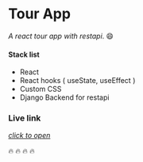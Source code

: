 # Tour App
_A react tour app with restapi_. :smile:

#### Stack list

- React
- React hooks ( useState, useEffect )
- Custom CSS
- Django Backend for restapi

### Live link

[_click to open_](https://react-tour-app.web.app)

:fire: :fire: :fire: :fire:



